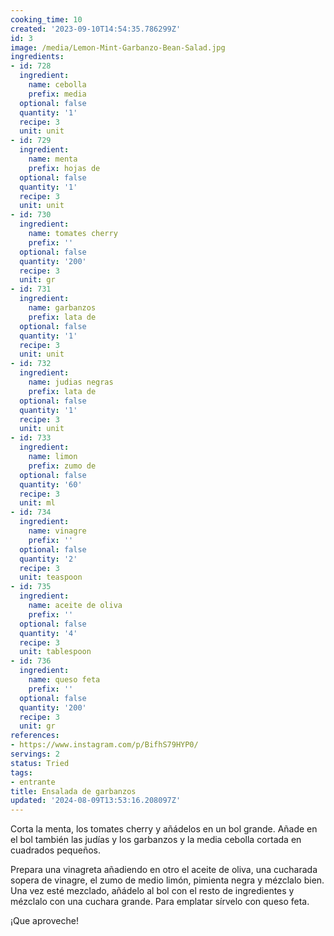 ```yaml
---
cooking_time: 10
created: '2023-09-10T14:54:35.786299Z'
id: 3
image: /media/Lemon-Mint-Garbanzo-Bean-Salad.jpg
ingredients:
- id: 728
  ingredient:
    name: cebolla
    prefix: media
  optional: false
  quantity: '1'
  recipe: 3
  unit: unit
- id: 729
  ingredient:
    name: menta
    prefix: hojas de
  optional: false
  quantity: '1'
  recipe: 3
  unit: unit
- id: 730
  ingredient:
    name: tomates cherry
    prefix: ''
  optional: false
  quantity: '200'
  recipe: 3
  unit: gr
- id: 731
  ingredient:
    name: garbanzos
    prefix: lata de
  optional: false
  quantity: '1'
  recipe: 3
  unit: unit
- id: 732
  ingredient:
    name: judias negras
    prefix: lata de
  optional: false
  quantity: '1'
  recipe: 3
  unit: unit
- id: 733
  ingredient:
    name: limon
    prefix: zumo de
  optional: false
  quantity: '60'
  recipe: 3
  unit: ml
- id: 734
  ingredient:
    name: vinagre
    prefix: ''
  optional: false
  quantity: '2'
  recipe: 3
  unit: teaspoon
- id: 735
  ingredient:
    name: aceite de oliva
    prefix: ''
  optional: false
  quantity: '4'
  recipe: 3
  unit: tablespoon
- id: 736
  ingredient:
    name: queso feta
    prefix: ''
  optional: false
  quantity: '200'
  recipe: 3
  unit: gr
references:
- https://www.instagram.com/p/BifhS79HYP0/
servings: 2
status: Tried
tags:
- entrante
title: Ensalada de garbanzos
updated: '2024-08-09T13:53:16.208097Z'
---
```

Corta la menta, los tomates cherry y añádelos en un bol grande. Añade en el bol también las judías y los garbanzos  y la media cebolla cortada en cuadrados pequeños.

Prepara una vinagreta añadiendo en otro el aceite de oliva, una cucharada sopera de vinagre, el zumo de medio limón, pimienta negra y mézclalo bien. Una vez esté mezclado, añádelo al bol con el resto de ingredientes y mézclalo con una cuchara grande. Para emplatar sírvelo con queso feta.

¡Que aproveche!
